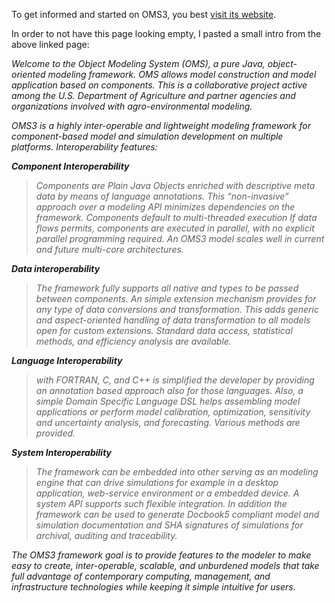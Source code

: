 To get informed and started on OMS3, you best [visit its website](http://www.javaforge.com/project/oms).

In order to not have this page looking empty, I pasted a small intro from the above linked page:

_Welcome to the Object Modeling System (OMS), a pure Java, object-oriented modeling framework. OMS allows model construction and model application based on components. This is a collaborative project active among the U.S. Department of Agriculture and partner agencies and organizations involved with agro-environmental modeling._

_OMS3 is a highly inter-operable and lightweight modeling framework for component-based model and simulation development on multiple platforms. Interoperability features:_

_**Component Interoperability**_
> _Components are Plain Java Objects enriched with descriptive meta data by means of language annotations. This “non-invasive” approach over a modeling API minimizes dependencies on the framework. Components default to multi-threaded execution If data flows permits, components are executed in parallel, with no explicit parallel programming required. An OMS3 model scales well in current and future multi-core architectures._

_**Data interoperability**_
> _The framework fully supports all native and types to be passed between components. An simple extension mechanism provides for any type of data conversions and transformation. This adds generic and aspect-oriented handling of data transformation to all models open for custom extensions. Standard data access, statistical methods, and efficiency analysis are available._

_**Language Interoperability**_
> _with FORTRAN, C, and C++ is simplified the developer by providing an annotation based approach also for those languages. Also, a simple Domain Specific  Language DSL helps assembling model applications or perform model calibration, optimization, sensitivity and uncertainty analysis, and forecasting. Various methods are provided._

_**System Interoperability**_
> _The framework can be embedded into other serving as an modeling engine that can drive simulations for example in a desktop application, web-service environment or a embedded device. A system API supports such flexible integration. In addition the framework can be used to generate Docbook5 compliant model and simulation documentation and SHA signatures of simulations for archival, auditing and traceability._

_The OMS3 framework goal is to provide features to the modeler to make easy to create, inter-operable, scalable, and unburdened models that take full advantage of contemporary computing, management, and infrastructure technologies while keeping it simple intuitive for users._